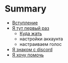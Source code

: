 # Summary

* [Вступление](README.md)
* [Я тут первый раз](chapter1.md)
   * [Куда жать](kuda_zhat.md)
   * настройки аккаунта
   * настраиваем голос
* [Я знаком с discord](ya_znakom_s_discord.md)
* [Я хочу помочь](ya_hochu_pomoch.md)

